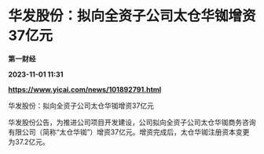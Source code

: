 # 华发股份：拟向全资子公司太仓华铷增资37亿元
**第一财经**

**2023-11-01 11:31**

**https://www.yicai.com/news/101892791.html**

华发股份：拟向全资子公司太仓华铷增资37亿元

华发股份公告，为推进公司项目开发建设，公司拟向全资子公司太仓华铷商务咨询有限公司（简称“太仓华铷”）增资37亿元。增资完成后，太仓华铷注册资本变更为37.2亿元。